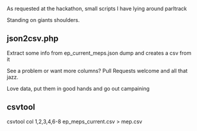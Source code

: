 As requested at the hackathon, small scripts I have lying around parltrack

Standing on giants shoulders.

json2csv.php
-------------

Extract some info from ep_current_meps.json dump and creates a csv from it

See a problem or want more columns? Pull Requests welcome and all that jazz.

Love data, put them in good hands and go out campaining

csvtool
----------

csvtool col 1,2,3,4,6-8 ep_meps_current.csv > mep.csv
